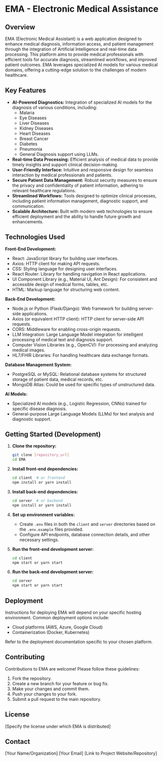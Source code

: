# EMA - Electronic Medical Assistance

## Overview

EMA (Electronic Medical Assistant) is a web application designed to enhance medical diagnosis, information access, and patient management through the integration of Artificial Intelligence and real-time data processing. This platform aims to provide medical professionals with efficient tools for accurate diagnosis, streamlined workflows, and improved patient outcomes. EMA leverages specialized AI models for various medical domains, offering a cutting-edge solution to the challenges of modern healthcare.

## Key Features

* **AI-Powered Diagnostics:** Integration of specialized AI models for the diagnosis of various conditions, including:
    * Malaria
    * Eye Diseases
    * Liver Diseases
    * Kidney Diseases
    * Heart Diseases
    * Breast Cancer
    * Diabetes
    * Pneumonia
    * General Diagnosis support using LLMs.
* **Real-time Data Processing:** Efficient analysis of medical data to provide timely insights and support clinical decision-making.
* **User-Friendly Interface:** Intuitive and responsive design for seamless interaction by medical professionals and patients.
* **Secure Patient Data Management:** Robust security measures to ensure the privacy and confidentiality of patient information, adhering to relevant healthcare regulations.
* **Streamlined Workflows:** Tools designed to optimize clinical processes, including patient information management, diagnostic support, and communication.
* **Scalable Architecture:** Built with modern web technologies to ensure efficient deployment and the ability to handle future growth and enhancements.

## Technologies Used

**Front-End Development:**

* React: JavaScript library for building user interfaces.
* Axios: HTTP client for making API requests.
* CSS: Styling language for designing user interfaces.
* React Router: Library for handling navigation in React applications.
* UI Component Library (e.g., Material UI, Ant Design): For consistent and accessible design of medical forms, tables, etc.
* HTML: Markup language for structuring web content.

**Back-End Development:**

* Node.js or Python (Flask/Django): Web framework for building server-side applications.
* Axios (or equivalent HTTP client): HTTP client for server-side API requests.
* CORS: Middleware for enabling cross-origin requests.
* LLM Integration: Large Language Model integration for intelligent processing of medical text and diagnosis support.
* Computer Vision Libraries (e.g., OpenCV): For processing and analyzing medical images.
* HL7/FHIR Libraries: For handling healthcare data exchange formats.

**Database Management System:**

* PostgreSQL or MySQL: Relational database systems for structured storage of patient data, medical records, etc.
* MongoDB Atlas: Could be used for specific types of unstructured data.

**AI Models:**

* Specialized AI models (e.g., Logistic Regression, CNNs) trained for specific disease diagnosis.
* General-purpose Large Language Models (LLMs) for text analysis and diagnostic support.

## Getting Started (Development)

1.  **Clone the repository:**
    ```bash
    git clone [repository_url]
    cd EMA
    ```

2.  **Install front-end dependencies:**
    ```bash
    cd client  # or frontend
    npm install or yarn install
    ```

3.  **Install back-end dependencies:**
    ```bash
    cd server  # or backend
    npm install or yarn install
    ```

4.  **Set up environment variables:**
    * Create `.env` files in both the `client` and `server` directories based on the `.env.example` files provided.
    * Configure API endpoints, database connection details, and other necessary settings.

5.  **Run the front-end development server:**
    ```bash
    cd client
    npm start or yarn start
    ```

6.  **Run the back-end development server:**
    ```bash
    cd server
    npm start or yarn start
    ```

## Deployment

Instructions for deploying EMA will depend on your specific hosting environment. Common deployment options include:

* Cloud platforms (AWS, Azure, Google Cloud)
* Containerization (Docker, Kubernetes)

Refer to the deployment documentation specific to your chosen platform.

## Contributing

Contributions to EMA are welcome! Please follow these guidelines:

1.  Fork the repository.
2.  Create a new branch for your feature or bug fix.
3.  Make your changes and commit them.
4.  Push your changes to your fork.
5.  Submit a pull request to the main repository.

## License

[Specify the license under which EMA is distributed]

## Contact

[Your Name/Organization]
[Your Email]
[Link to Project Website/Repository]
